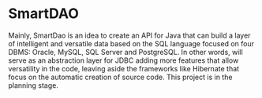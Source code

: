 # SmartDAO

Mainly, SmartDao is an idea to create an API for Java that can build a layer of 
intelligent and versatile data based on the SQL language focused on four DBMS: 
Oracle, MySQL, SQL Server and PostgreSQL. In other words, will serve as an 
abstraction layer for JDBC adding more features that allow versatility in the code, 
leaving aside the frameworks like Hibernate that focus on the automatic creation 
of source code. This project is in the planning stage.
